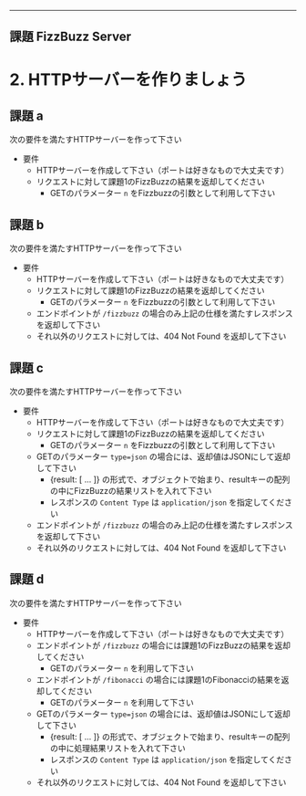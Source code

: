 ----
課題 FizzBuzz Server
----

# 2. HTTPサーバーを作りましょう

## 課題 a

次の要件を満たすHTTPサーバーを作って下さい

- 要件
    - HTTPサーバーを作成して下さい（ポートは好きなもので大丈夫です）
    - リクエストに対して課題1のFizzBuzzの結果を返却してください
        - GETのパラメーター `n` をFizzbuzzの引数として利用して下さい

## 課題 b

次の要件を満たすHTTPサーバーを作って下さい

- 要件
    - HTTPサーバーを作成して下さい（ポートは好きなもので大丈夫です）
    - リクエストに対して課題1のFizzBuzzの結果を返却してください
        - GETのパラメーター `n` をFizzbuzzの引数として利用して下さい
    - エンドポイントが `/fizzbuzz` の場合のみ上記の仕様を満たすレスポンスを返却して下さい
    - それ以外のリクエストに対しては、404 Not Found を返却して下さい


## 課題 c

次の要件を満たすHTTPサーバーを作って下さい

- 要件
    - HTTPサーバーを作成して下さい（ポートは好きなもので大丈夫です）
    - リクエストに対して課題1のFizzBuzzの結果を返却してください
        - GETのパラメーター `n` をFizzbuzzの引数として利用して下さい
    - GETのパラメーター `type=json` の場合には、返却値はJSONにして返却して下さい
        - {result: [ ... ]} の形式で、オブジェクトで始まり、resultキーの配列の中にFizzBuzzの結果リストを入れて下さい
        - レスポンスの `Content Type` は `application/json` を指定してください
    - エンドポイントが `/fizzbuzz` の場合のみ上記の仕様を満たすレスポンスを返却して下さい
    - それ以外のリクエストに対しては、404 Not Found を返却して下さい


## 課題 d

次の要件を満たすHTTPサーバーを作って下さい

- 要件
    - HTTPサーバーを作成して下さい（ポートは好きなもので大丈夫です）
    - エンドポイントが `/fizzbuzz` の場合には課題1のFizzBuzzの結果を返却してください
        - GETのパラメーター `n` を利用して下さい
    - エンドポイントが `/fibonacci` の場合には課題1のFibonacciの結果を返却してください
        - GETのパラメーター `n` を利用して下さい
    - GETのパラメーター `type=json` の場合には、返却値はJSONにして返却して下さい
        - {result: [ ... ]} の形式で、オブジェクトで始まり、resultキーの配列の中に処理結果リストを入れて下さい
        - レスポンスの `Content Type` は `application/json` を指定してください
    - それ以外のリクエストに対しては、404 Not Found を返却して下さい
